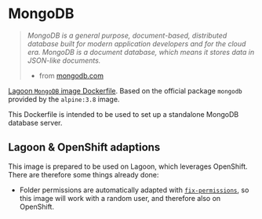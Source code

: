 # MongoDB

> _MongoDB is a general purpose, document-based, distributed database built for modern application developers and for the cloud era. MongoDB is a document database, which means it stores data in JSON-like documents._
>
> * from [mongodb.com](https://www.mongodb.com/)

[Lagoon `MongoDB` image Dockerfile](https://github.com/uselagoon/lagoon-images/blob/main/images/mongo/Dockerfile). Based on the official package `mongodb` provided by the `alpine:3.8` image.

This Dockerfile is intended to be used to set up a standalone MongoDB database server.

## Lagoon & OpenShift adaptions

This image is prepared to be used on Lagoon, which leverages OpenShift. There are therefore some things already done:

* Folder permissions are automatically adapted with [`fix-permissions`](https://github.com/sclorg/s2i-base-container/blob/master/core/root/usr/bin/fix-permissions), so this image will work with a random user, and therefore also on OpenShift.
